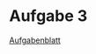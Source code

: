 # Aufgabe 3

[Aufgabenblatt][aufgabe3]

[aufgabe3]: https://luna.informatik.uni-mainz.de/compmod/cm2_assignments/03-Raytracing-und-MC-Integration.md
